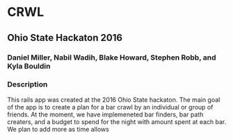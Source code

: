 # CRWL
## Ohio State Hackaton 2016

### Daniel Miller, Nabil Wadih, Blake Howard, Stephen Robb, and Kyla Bouldin

### Description
This rails app was created at the 2016 Ohio State hackaton. The main goal of the app is to create a plan for a bar crawl by an individual or group of friends. At the moment, we have implemeneted bar finders, bar path creaters, and a budget to spend for the night with amount spent at each bar. We plan to add more as time allows
